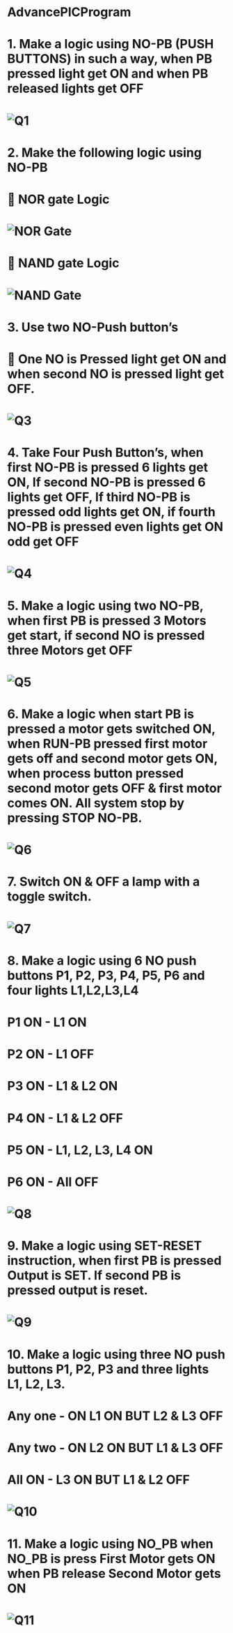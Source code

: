# AdvancePlCProgram
# 1. Make a logic using NO-PB (PUSH BUTTONS) in such a way, when PB pressed light get ON and when PB released lights get OFF
# ![Q1](https://user-images.githubusercontent.com/85291601/120743406-93874400-c516-11eb-90cc-bd4dd61d690b.png)
# 2. Make the following logic using NO-PB
#  NOR gate Logic
# ![NOR Gate](https://user-images.githubusercontent.com/85291601/120743514-cc271d80-c516-11eb-9c51-5f59870d9645.png)
#  NAND gate Logic
# ![NAND Gate](https://user-images.githubusercontent.com/85291601/120743586-ebbe4600-c516-11eb-8cc2-1a09f4d26831.png)
# 3. Use two NO-Push button’s
#  One NO is Pressed light get ON and when second NO is pressed light get OFF.
# ![Q3](https://user-images.githubusercontent.com/85291601/120743644-07c1e780-c517-11eb-8631-375ee0cea0df.png)
# 4. Take Four Push Button’s, when first NO-PB is pressed 6 lights get ON, If second NO-PB is pressed 6 lights get OFF, If third NO-PB is pressed odd lights get ON, if fourth NO-PB is pressed even lights get ON odd get OFF
# ![Q4](https://user-images.githubusercontent.com/85291601/120743791-4a83bf80-c517-11eb-986e-d0d9c1108ff7.JPG)
# 5. Make a logic using two NO-PB, when first PB is pressed 3 Motors get start, if second NO is pressed three Motors get OFF
# ![Q5](https://user-images.githubusercontent.com/85291601/120743826-5bcccc00-c517-11eb-96eb-6b3783fd887f.png)
# 6. Make a logic when start PB is pressed a motor gets switched ON, when RUN-PB pressed first motor gets off and second motor gets ON, when process button pressed second motor gets OFF &amp; first motor comes ON. All system stop by pressing STOP NO-PB.
# ![Q6](https://user-images.githubusercontent.com/85291601/120743868-6edf9c00-c517-11eb-9504-76521a83a544.png)
# 7. Switch ON &amp; OFF a lamp with a toggle switch.
# ![Q7](https://user-images.githubusercontent.com/85291601/120743898-7ef77b80-c517-11eb-90b1-21131eff4385.png)
# 8. Make a logic using 6 NO push buttons P1, P2, P3, P4, P5, P6 and four lights L1,L2,L3,L4 
# P1 ON - L1 ON 
# P2 ON - L1 OFF
# P3 ON - L1 &amp; L2 ON
# P4 ON - L1 &amp; L2 OFF
# P5 ON - L1, L2, L3, L4 ON
# P6 ON - All OFF
# ![Q8](https://user-images.githubusercontent.com/85291601/120744017-bcf49f80-c517-11eb-8ef5-dbcee94f7a99.png)
# 9. Make a logic using SET-RESET instruction, when first PB is pressed Output is SET. If second PB is pressed output is reset.
# ![Q9](https://user-images.githubusercontent.com/85291601/120744049-cd0c7f00-c517-11eb-8d55-6e041387febd.JPG)
# 10. Make a logic using three NO push buttons P1, P2, P3 and three lights L1, L2, L3.
# Any one - ON L1 ON BUT L2 &amp; L3 OFF
# Any two - ON L2 ON BUT L1 &amp; L3 OFF
# All ON - L3 ON BUT L1 &amp; L2 OFF
# ![Q10](https://user-images.githubusercontent.com/85291601/120744099-e7465d00-c517-11eb-9f95-6d581b46abfc.png)
# 11. Make a logic using NO_PB when NO_PB is press First Motor gets ON when PB release Second Motor gets ON
# ![Q11](https://user-images.githubusercontent.com/85291601/120744128-faf1c380-c517-11eb-91ce-f528a6569709.png)
